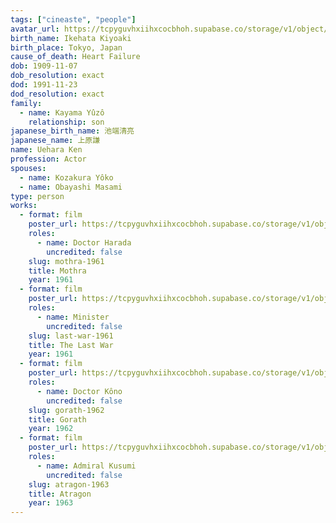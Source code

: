 ```yaml
---
tags: ["cineaste", "people"]
avatar_url: https://tcpyguvhxiihxcocbhoh.supabase.co/storage/v1/object/public/godzilla-cineaste-public/content/people/uehara-ken/uehara-ken.jpg?t=2024-04-02T00%3A20%3A32.661Z
birth_name: Ikehata Kiyoaki
birth_place: Tokyo, Japan
cause_of_death: Heart Failure
dob: 1909-11-07
dob_resolution: exact
dod: 1991-11-23
dod_resolution: exact
family:
  - name: Kayama Yûzô
    relationship: son
japanese_birth_name: 池端清亮
japanese_name: 上原謙
name: Uehara Ken
profession: Actor
spouses:
  - name: Kozakura Yôko
  - name: Obayashi Masami
type: person
works:
  - format: film
    poster_url: https://tcpyguvhxiihxcocbhoh.supabase.co/storage/v1/object/public/godzilla-cineaste-public/content/films/mothra-1961/posters/mothra-1961.jpg
    roles:
      - name: Doctor Harada
        uncredited: false
    slug: mothra-1961
    title: Mothra
    year: 1961
  - format: film
    poster_url: https://tcpyguvhxiihxcocbhoh.supabase.co/storage/v1/object/public/godzilla-cineaste-public/content/films/last-war-1961/posters/last-war-1961.jpg
    roles:
      - name: Minister
        uncredited: false
    slug: last-war-1961
    title: The Last War
    year: 1961
  - format: film
    poster_url: https://tcpyguvhxiihxcocbhoh.supabase.co/storage/v1/object/public/godzilla-cineaste-public/content/films/gorath-1962/posters/gorath-1962.jpg
    roles:
      - name: Doctor Kôno
        uncredited: false
    slug: gorath-1962
    title: Gorath
    year: 1962
  - format: film
    poster_url: https://tcpyguvhxiihxcocbhoh.supabase.co/storage/v1/object/public/godzilla-cineaste-public/content/films/atragon-1963/posters/atragon-1963.jpg
    roles:
      - name: Admiral Kusumi
        uncredited: false
    slug: atragon-1963
    title: Atragon
    year: 1963
---
```

